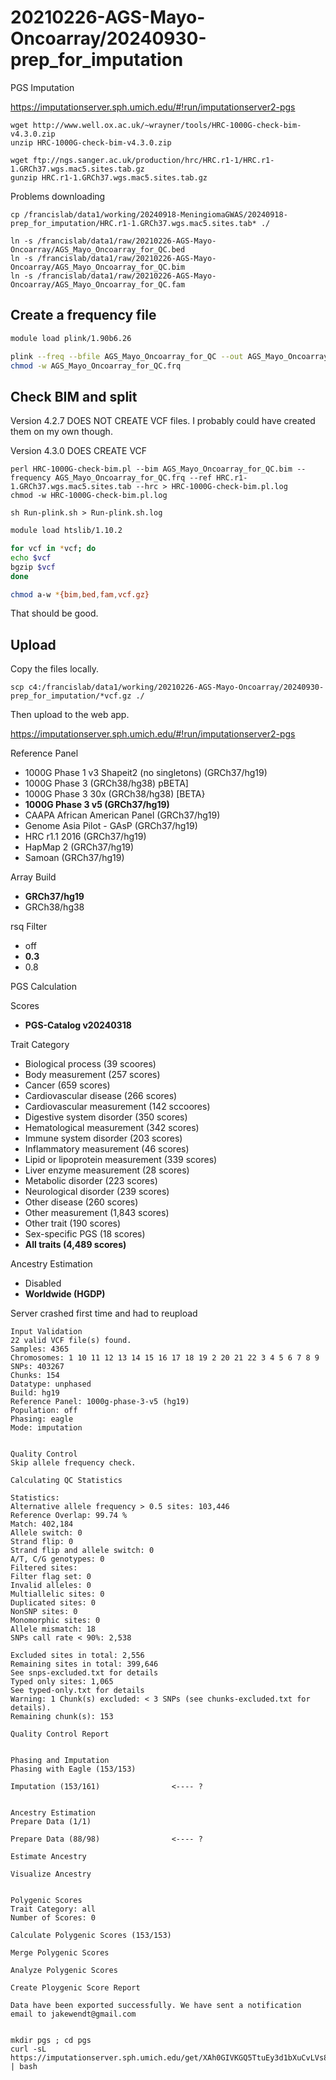 
#	20210226-AGS-Mayo-Oncoarray/20240930-prep_for_imputation

PGS Imputation

https://imputationserver.sph.umich.edu/#!run/imputationserver2-pgs


```
wget http://www.well.ox.ac.uk/~wrayner/tools/HRC-1000G-check-bim-v4.3.0.zip
unzip HRC-1000G-check-bim-v4.3.0.zip

wget ftp://ngs.sanger.ac.uk/production/hrc/HRC.r1-1/HRC.r1-1.GRCh37.wgs.mac5.sites.tab.gz
gunzip HRC.r1-1.GRCh37.wgs.mac5.sites.tab.gz
```

Problems downloading
```
cp /francislab/data1/working/20240918-MeningiomaGWAS/20240918-prep_for_imputation/HRC.r1-1.GRCh37.wgs.mac5.sites.tab* ./
```


```
ln -s /francislab/data1/raw/20210226-AGS-Mayo-Oncoarray/AGS_Mayo_Oncoarray_for_QC.bed
ln -s /francislab/data1/raw/20210226-AGS-Mayo-Oncoarray/AGS_Mayo_Oncoarray_for_QC.bim
ln -s /francislab/data1/raw/20210226-AGS-Mayo-Oncoarray/AGS_Mayo_Oncoarray_for_QC.fam
```

##  Create a frequency file

```BASH
module load plink/1.90b6.26

plink --freq --bfile AGS_Mayo_Oncoarray_for_QC --out AGS_Mayo_Oncoarray_for_QC > plink.create_frequency_file.log
chmod -w AGS_Mayo_Oncoarray_for_QC.frq
```

##  Check BIM and split

Version 4.2.7 DOES NOT CREATE VCF files. I probably could have created them on my own though.

Version 4.3.0 DOES CREATE VCF 

```
perl HRC-1000G-check-bim.pl --bim AGS_Mayo_Oncoarray_for_QC.bim --frequency AGS_Mayo_Oncoarray_for_QC.frq --ref HRC.r1-1.GRCh37.wgs.mac5.sites.tab --hrc > HRC-1000G-check-bim.pl.log
chmod -w HRC-1000G-check-bim.pl.log
```

```
sh Run-plink.sh > Run-plink.sh.log
```







```BASH
module load htslib/1.10.2

for vcf in *vcf; do
echo $vcf
bgzip $vcf
done

chmod a-w *{bim,bed,fam,vcf.gz}
```

That should be good.






##  Upload

Copy the files locally.
```
scp c4:/francislab/data1/working/20210226-AGS-Mayo-Oncoarray/20240930-prep_for_imputation/*vcf.gz ./
```

Then upload to the web app.





https://imputationserver.sph.umich.edu/#!run/imputationserver2-pgs



Reference Panel
* 1000G Phase 1 v3 Shapeit2 (no singletons) (GRCh37/hg19)
* 1000G Phase 3 (GRCh38/hg38) pBETA]
* 1000G Phase 3 30x (GRCh38/hg38) [BETA}
* **1000G Phase 3 v5 (GRCh37/hg19)**
* CAAPA African American Panel (GRCh37/hg19)
* Genome Asia Pilot - GAsP (GRCh37/hg19)
* HRC r1.1 2016 (GRCh37/hg19)
* HapMap 2 (GRCh37/hg19)
* Samoan (GRCh37/hg19)


Array Build
* **GRCh37/hg19**
* GRCh38/hg38

rsq Filter
* off
* **0.3**
* 0.8

PGS Calculation


Scores
* **PGS-Catalog v20240318**


Trait Category
* Biological process (39 scoores)
* Body measurement (257 scores)
* Cancer (659 scores)
* Cardiovascular disease (266 scores)
* Cardiovascular measurement (142 sccoores)
* Digestive system disorder (350 scores)
* Hematological measurement (342 scores)
* Immune system disorder (203 scores)
* Inflammatory measurement (46 scores)
* Lipid or lipoprotein measurement (339 scores)
* Liver enzyme measurement (28 scores)
* Metabolic disorder (223 scores)
* Neurological disorder (239 scores)
* Other disease (260 scores)
* Other measurement (1,843 scores)
* Other trait (190 scores)
* Sex-specific PGS (18 scores)
* **All traits (4,489 scores)**



Ancestry Estimation
* Disabled
* **Worldwide (HGDP)**




Server crashed first time and had to reupload




```
Input Validation
22 valid VCF file(s) found.
Samples: 4365
Chromosomes: 1 10 11 12 13 14 15 16 17 18 19 2 20 21 22 3 4 5 6 7 8 9
SNPs: 403267
Chunks: 154
Datatype: unphased
Build: hg19
Reference Panel: 1000g-phase-3-v5 (hg19)
Population: off
Phasing: eagle
Mode: imputation


Quality Control
Skip allele frequency check.

Calculating QC Statistics

Statistics:
Alternative allele frequency > 0.5 sites: 103,446
Reference Overlap: 99.74 %
Match: 402,184
Allele switch: 0
Strand flip: 0
Strand flip and allele switch: 0
A/T, C/G genotypes: 0
Filtered sites:
Filter flag set: 0
Invalid alleles: 0
Multiallelic sites: 0
Duplicated sites: 0
NonSNP sites: 0
Monomorphic sites: 0
Allele mismatch: 18
SNPs call rate < 90%: 2,538

Excluded sites in total: 2,556
Remaining sites in total: 399,646
See snps-excluded.txt for details
Typed only sites: 1,065
See typed-only.txt for details
Warning: 1 Chunk(s) excluded: < 3 SNPs (see chunks-excluded.txt for details).
Remaining chunk(s): 153

Quality Control Report


Phasing and Imputation
Phasing with Eagle (153/153)

Imputation (153/161)				<---- ?


Ancestry Estimation
Prepare Data (1/1)

Prepare Data (88/98)				<---- ?

Estimate Ancestry

Visualize Ancestry


Polygenic Scores
Trait Category: all
Number of Scores: 0

Calculate Polygenic Scores (153/153)

Merge Polygenic Scores

Analyze Polygenic Scores

Create Ploygenic Score Report

Data have been exported successfully. We have sent a notification email to jakewendt@gmail.com
```





```

mkdir pgs ; cd pgs
curl -sL https://imputationserver.sph.umich.edu/get/XAh0GIVKGQ5TtuEy3d1bXuCvLVs8Rw71yV4gM2nY | bash


```
